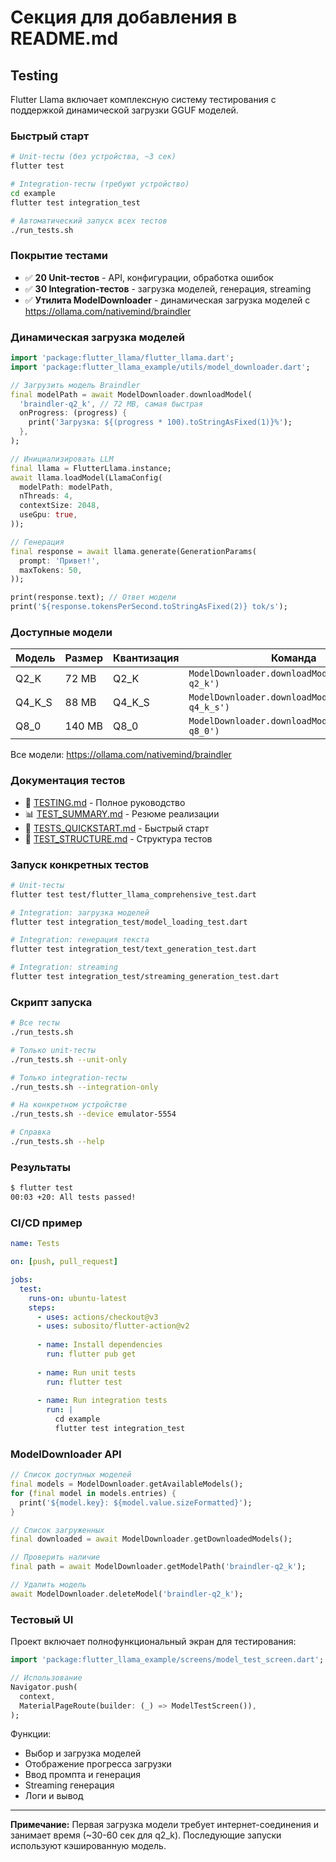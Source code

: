 # Секция для добавления в README.md

## Testing

Flutter Llama включает комплексную систему тестирования с поддержкой динамической загрузки GGUF моделей.

### Быстрый старт

```bash
# Unit-тесты (без устройства, ~3 сек)
flutter test

# Integration-тесты (требуют устройство)
cd example
flutter test integration_test

# Автоматический запуск всех тестов
./run_tests.sh
```

### Покрытие тестами

- ✅ **20 Unit-тестов** - API, конфигурации, обработка ошибок
- ✅ **30 Integration-тестов** - загрузка моделей, генерация, streaming
- ✅ **Утилита ModelDownloader** - динамическая загрузка моделей с https://ollama.com/nativemind/braindler

### Динамическая загрузка моделей

```dart
import 'package:flutter_llama/flutter_llama.dart';
import 'package:flutter_llama_example/utils/model_downloader.dart';

// Загрузить модель Braindler
final modelPath = await ModelDownloader.downloadModel(
  'braindler-q2_k', // 72 MB, самая быстрая
  onProgress: (progress) {
    print('Загрузка: ${(progress * 100).toStringAsFixed(1)}%');
  },
);

// Инициализировать LLM
final llama = FlutterLlama.instance;
await llama.loadModel(LlamaConfig(
  modelPath: modelPath,
  nThreads: 4,
  contextSize: 2048,
  useGpu: true,
));

// Генерация
final response = await llama.generate(GenerationParams(
  prompt: 'Привет!',
  maxTokens: 50,
));

print(response.text); // Ответ модели
print('${response.tokensPerSecond.toStringAsFixed(2)} tok/s');
```

### Доступные модели

| Модель | Размер | Квантизация | Команда |
|--------|--------|-------------|---------|
| Q2_K | 72 MB | Q2_K | `ModelDownloader.downloadModel('braindler-q2_k')` |
| Q4_K_S | 88 MB | Q4_K_S | `ModelDownloader.downloadModel('braindler-q4_k_s')` |
| Q8_0 | 140 MB | Q8_0 | `ModelDownloader.downloadModel('braindler-q8_0')` |

Все модели: https://ollama.com/nativemind/braindler

### Документация тестов

- 📖 [TESTING.md](TESTING.md) - Полное руководство
- 📊 [TEST_SUMMARY.md](TEST_SUMMARY.md) - Резюме реализации
- 🚀 [TESTS_QUICKSTART.md](TESTS_QUICKSTART.md) - Быстрый старт
- 📁 [TEST_STRUCTURE.md](TEST_STRUCTURE.md) - Структура тестов

### Запуск конкретных тестов

```bash
# Unit-тесты
flutter test test/flutter_llama_comprehensive_test.dart

# Integration: загрузка моделей
flutter test integration_test/model_loading_test.dart

# Integration: генерация текста
flutter test integration_test/text_generation_test.dart

# Integration: streaming
flutter test integration_test/streaming_generation_test.dart
```

### Скрипт запуска

```bash
# Все тесты
./run_tests.sh

# Только unit-тесты
./run_tests.sh --unit-only

# Только integration-тесты
./run_tests.sh --integration-only

# На конкретном устройстве
./run_tests.sh --device emulator-5554

# Справка
./run_tests.sh --help
```

### Результаты

```bash
$ flutter test
00:03 +20: All tests passed!
```

### CI/CD пример

```yaml
name: Tests

on: [push, pull_request]

jobs:
  test:
    runs-on: ubuntu-latest
    steps:
      - uses: actions/checkout@v3
      - uses: subosito/flutter-action@v2
      
      - name: Install dependencies
        run: flutter pub get
      
      - name: Run unit tests
        run: flutter test
      
      - name: Run integration tests
        run: |
          cd example
          flutter test integration_test
```

### ModelDownloader API

```dart
// Список доступных моделей
final models = ModelDownloader.getAvailableModels();
for (final model in models.entries) {
  print('${model.key}: ${model.value.sizeFormatted}');
}

// Список загруженных
final downloaded = await ModelDownloader.getDownloadedModels();

// Проверить наличие
final path = await ModelDownloader.getModelPath('braindler-q2_k');

// Удалить модель
await ModelDownloader.deleteModel('braindler-q2_k');
```

### Тестовый UI

Проект включает полнофункциональный экран для тестирования:

```dart
import 'package:flutter_llama_example/screens/model_test_screen.dart';

// Использование
Navigator.push(
  context,
  MaterialPageRoute(builder: (_) => ModelTestScreen()),
);
```

Функции:
- Выбор и загрузка моделей
- Отображение прогресса загрузки
- Ввод промпта и генерация
- Streaming генерация
- Логи и вывод

---

**Примечание:** Первая загрузка модели требует интернет-соединения и занимает время (~30-60 сек для q2_k). Последующие запуски используют кэшированную модель.






